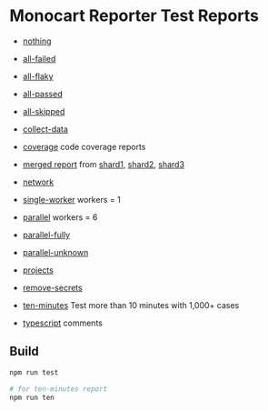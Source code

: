 # Monocart Reporter Test Reports

- [nothing](https://cenfun.github.io/monocart-reporter-test/nothing/)

- [all-failed](https://cenfun.github.io/monocart-reporter-test/all-failed)
- [all-flaky](https://cenfun.github.io/monocart-reporter-test/all-flaky)
- [all-passed](https://cenfun.github.io/monocart-reporter-test/all-passed)
- [all-skipped](https://cenfun.github.io/monocart-reporter-test/all-skipped)

- [collect-data](https://cenfun.github.io/monocart-reporter-test/collect-data)

- [coverage](https://cenfun.github.io/monocart-reporter-test/coverage/) code coverage reports
- [merged report](https://cenfun.github.io/monocart-reporter-test/merged) from [shard1](https://cenfun.github.io/monocart-reporter-test/shard1), [shard2](https://cenfun.github.io/monocart-reporter-test/shard2), [shard3](https://cenfun.github.io/monocart-reporter-test/shard3)

- [network](https://cenfun.github.io/monocart-reporter-test/network)

- [single-worker](https://cenfun.github.io/monocart-reporter-test/single-worker) workers = 1
- [parallel](https://cenfun.github.io/monocart-reporter-test/parallel) workers = 6
- [parallel-fully](https://cenfun.github.io/monocart-reporter-test/parallel-fully)
- [parallel-unknown](https://cenfun.github.io/monocart-reporter-test/parallel-unknown)

- [projects](https://cenfun.github.io/monocart-reporter-test/projects)

- [remove-secrets](https://cenfun.github.io/monocart-reporter-test/remove-secrets)

- [ten-minutes](https://cenfun.github.io/monocart-reporter-test/ten-minutes/) Test more than 10 minutes with 1,000+ cases

- [typescript](https://cenfun.github.io/monocart-reporter-test/typescript) comments

## Build
```sh
npm run test

# for ten-minutes report
npm run ten
```